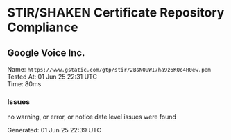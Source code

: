 # STIR/SHAKEN Certificate Repository Compliance

## Google Voice Inc.

Name: `https://www.gstatic.com/gtp/stir/2BsNOuWI7ha9z6KQc4H0ew.pem`\
Tested At: 01 Jun 25 22:31 UTC\
Time: 80ms

### Issues

no warning, or error, or notice date level issues were found

Generated: 01 Jun 25 22:39 UTC